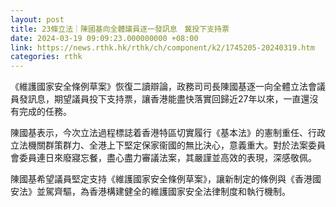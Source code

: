 ```yaml
---
layout: post
title: 23條立法｜陳國基向全體議員逐一發訊息　冀投下支持票
date: 2024-03-19 09:09:23.000000000 +08:00
link: https://news.rthk.hk/rthk/ch/component/k2/1745205-20240319.htm
categories: rthk
---
```


《維護國家安全條例草案》恢復二讀辯論，政務司司長陳國基逐一向全體立法會議員發訊息，期望議員投下支持票，讓香港能盡快落實回歸近27年以來，一直還沒有完成的任務。

陳國基表示，今次立法過程標誌着香港特區切實履行《基本法》的憲制重任、行政立法機關群策群力、全港上下堅定保家衞國的無比決心，意義重大。對於法案委員會委員連日來廢寢忘餐，盡心盡力審議法案，其嚴謹並高效的表現，深感敬佩。

陳國基希望議員堅定支持《維護國家安全條例草案》，讓新制定的條例與《香港國安法》並駕齊驅，為香港構建健全的維護國家安全法律制度和執行機制。
